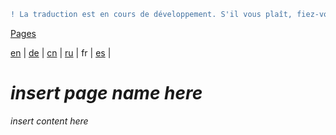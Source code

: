 ```diff
! La traduction est en cours de développement. S'il vous plaît, fiez-vous à la version originale en anglais. 
```

[Pages](https://github.com/syncloud/docs/blob/master/fr/index.md#Pages)

[en](https://github.com/syncloud/platform/wiki/Diaspora) | 
[de](https://github.com/syncloud/docs/blob/master/de/content/Diaspora.md) | 
[cn](https://github.com/syncloud/docs/blob/master/cn/content/Diaspora.md) | 
[ru](https://github.com/syncloud/docs/blob/master/ru/content/Diaspora.md) | 
fr | 
[es](https://github.com/syncloud/docs/blob/master/es/content/Diaspora.md) | 

# *insert page name here*

*insert content here*
